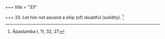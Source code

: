 +++
title = "33"

+++
33. Let him not ascend a ship (of) doubtful (solidity). [^26] 


[^26]:  Āpastamba I, 11, 32, 27.
